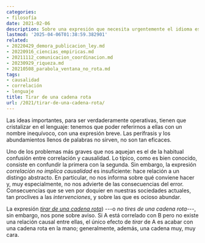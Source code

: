 ```yaml
---
categories:
- filosofía
date: 2021-02-06
description: Sobre una expresión que necesita urgentemente el idioma español
lastmod: '2025-04-06T01:38:59.382901'
related:
- 20220429_demora_publicacion_ley.md
- 20220916_ciencias_empiricas.md
- 20211112_comunicacion_coordinacion.md
- 20230929_riqueza.md
- 20210508_parabola_ventana_no_rota.md
tags:
- causalidad
- correlación
- lenguaje
title: Tirar de una cadena rota
url: /2021/tirar-de-una-cadena-rota/
---
```


Las ideas importantes, para ser verdaderamente operativas, tienen que cristalizar en el lenguaje: tenemos que poder referirnos a ellas con un nombre inequívoco, con una expresión breve. Las perífrasis y los abundamientos llenos de palabras no sirven, no son tan eficaces.

Uno de los problemas más graves que nos aquejan es el de la habitual confusión entre correlación y causalidad. Lo típico, como es bien conocido, consiste en confundir la primera con la segunda. Sin embargo, la expresión _correlación no implica causalidad_ es insuficiente: hace relación a un distingo abstracto. En particular, no nos informa sobre qué conviene hacer y, muy especialmente, no nos advierte de las consecuencias del error. Consecuencias que se ven por doquier en nuestras sociedades actuales, tan proclives a las _intervenciones_, y sobre las que es ocioso abundar.

La expresión [_tirar de una cadena rota_]((https://www.lesswrong.com/posts/v53ZxqDc5wtQEwdbD/don-t-pull-a-broken-chain))) ---o _no tires de una cadena rota_---, sin embargo, nos pone sobre aviso. Si A está correlado con B pero no existe una relación causal entre ellas, el único efecto de _tirar_ de A es acabar con una cadena rota en la mano; generalmente, además, una cadena muy, muy cara.